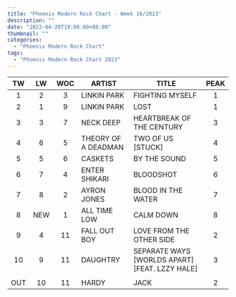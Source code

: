 ```yaml
---
title: "Phoenix Modern Rock Chart - Week 16/2023"
description: ""
date: "2023-04-20T19:00:00+08:00"
thumbnail: ""
categories:
  - "Phoenix Modern Rock Chart"
tags:
  - "Phoenix Modern Rock Chart 2023"
---
```

<!--more-->
|TW|LW|WOC|ARTIST|TITLE|PEAK|
|:----:|:----:|:----:|----|----|:----:|
|1|2|3|LINKIN PARK|FIGHTING MYSELF|1|
|2|1|9|LINKIN PARK|LOST|1|
|3|3|7|NECK DEEP|HEARTBREAK OF THE CENTURY|3|
|4|6|5|THEORY OF A DEADMAN|TWO OF US [STUCK]|4|
|5|5|6|CASKETS|BY THE SOUND|5|
|6|7|4|ENTER SHIKARI|BLOODSHOT|6|
|7|8|2|AYRON JONES|BLOOD IN THE WATER|7|
|8|NEW|1|ALL TIME LOW|CALM DOWN|8|
|9|4|11|FALL OUT BOY|LOVE FROM THE OTHER SIDE|2|
|10|9|11|DAUGHTRY|SEPARATE WAYS [WORLDS APART] [FEAT. LZZY HALE]|3|
| | | | | | |
|OUT|10|11|HARDY|JACK|2|